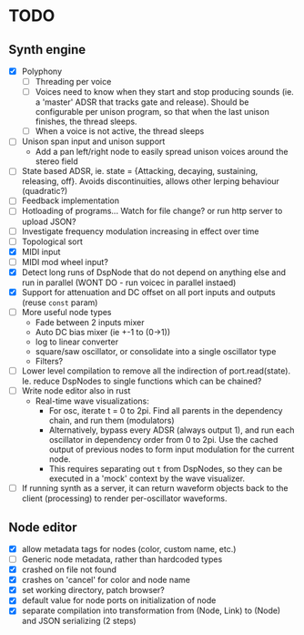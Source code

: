 # TODO

## Synth engine
- [x] Polyphony
    - [ ] Threading per voice
    - [ ] Voices need to know when they start and stop producing sounds (ie. a
      'master' ADSR that tracks gate and release). Should be configurable per
      unison program, so that when the last unison finishes, the thread sleeps.
    - [ ] When a voice is not active, the thread sleeps
- [ ] Unison span input and unison support
    - Add a pan left/right node to easily spread unison voices around the stereo field
- [ ] State based ADSR, ie. state = {Attacking, decaying, sustaining,
  releasing, off}. Avoids discontinuities, allows other lerping behaviour (quadratic?)
- [ ] Feedback implementation
- [ ] Hotloading of programs... Watch for file change? or run http server to upload JSON?
- [ ] Investigate frequency modulation increasing in effect over time
- [ ] Topological sort
- [x] MIDI input
- [ ] MIDI mod wheel input?
- [x] Detect long runs of DspNode that do not depend on anything else and run
  in parallel (WONT DO - run voicec in parallel instaed)
- [x] Support for attenuation and DC offset on all port inputs and outputs
  (reuse `const` param)
- [ ] More useful node types
    - Fade between 2 inputs mixer
    - Auto DC bias mixer (ie +-1 to (0->1))
    - log to linear converter
    - square/saw oscillator, or consolidate into a single oscillator type
    - Filters?
- [ ] Lower level compilation to remove all the indirection of
  port.read(state). Ie. reduce DspNodes to single functions which can be
  chained?
- [ ] Write node editor also in rust
    - Real-time wave visualizations:
        - For osc, iterate t = 0 to 2pi. Find all parents in the dependency
          chain, and run them (modulators)
        - Alternatively, bypass every ADSR (always output 1), and run each
          oscillator in dependency order from 0 to 2pi. Use the cached output
          of previous nodes to form input modulation for the current node.
        - This requires separating out `t` from DspNodes, so they can be
          executed in a 'mock' context by the wave visualizer.
- [ ] If running synth as a server, it can return waveform objects back to the
  client (processing) to render per-oscillator waveforms.

## Node editor
- [x] allow metadata tags for nodes (color, custom name, etc.)
- [ ] Generic node metadata, rather than hardcoded types
- [x] crashed on file not found
- [x] crashes on 'cancel' for color and node name
- [x] set working directory, patch browser?
- [x] default value for node ports on initialization of node
- [x] separate compilation into transformation from (Node, Link) to (Node) and JSON serializing (2 steps)

